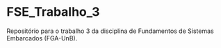 # FSE_Trabalho_3
Repositório para o trabalho 3 da disciplina de Fundamentos de Sistemas Embarcados (FGA-UnB).
